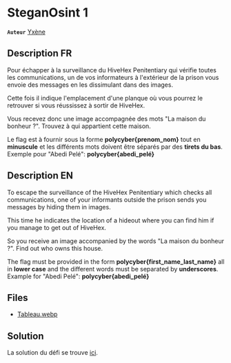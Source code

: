 # SteganOsint 1

**`Auteur`** [Yxène](https://github.com/Yxene)

## Description FR

Pour échapper à la surveillance du HiveHex Penitentiary qui vérifie toutes les communications, un de vos informateurs à l'extérieur de la prison vous envoie des messages en les dissimulant dans des images.

Cette fois il indique l'emplacement d'une planque où vous pourrez le retrouver si vous réussissez à sortir de HiveHex.

Vous recevez donc une image accompagnée des mots "La maison du bonheur ?". Trouvez à qui appartient cette maison.

Le flag est à fournir sous la forme **polycyber{prenom_nom}** tout en **minuscule** et les différents mots doivent être séparés par des **tirets du bas**. Exemple pour "Abedi Pelé":
**polycyber{abedi_pelé}**

## Description EN

To escape the surveillance of the HiveHex Penitentiary which checks all communications, one of your informants outside the prison sends you messages by hiding them in images.

This time he indicates the location of a hideout where you can find him if you manage to get out of HiveHex.

So you receive an image accompanied by the words "La maison du bonheur ?". Find out who owns this house.

The flag must be provided in the form **polycyber{first_name_last_name}** all in **lower case** and the different words must be separated by **underscores**. Example for "Abedi Pelé":
**polycyber{abedi_pelé}**

## Files

- [Tableau.webp](Tableau.webp)

## Solution

La solution du défi se trouve [ici](solution/README.md).
